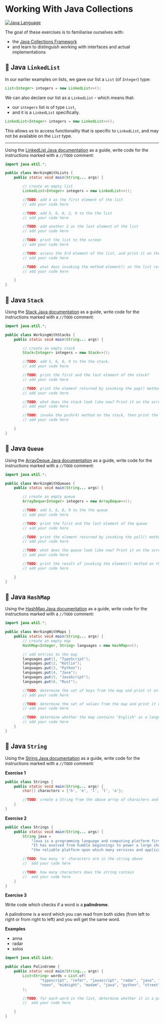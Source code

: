 # Working With Java Collections

[![Java Language](https://img.shields.io/badge/platform-OpenJDK-3A75B0.svg?logo=OpenJDK)][1]

The goal of these exercises is to familiarise ourselves with:
- the [Java Collections Framework][2]
- and learn to distinguish working with interfaces and actual implementations

## :pushpin: Java `LinkedList`

In our earlier examples on lists, we gave our list a `List` (of `Integer`) type:

```java
List<Integer> integers = new LinkedList<>();
```

We can also declare our list as a `LinkedList` - which means that:
- our `integers` list is of type `List`, 
- and it is a `LinkedList` specifically.


```java
LinkedList<Integer> integers = new LinkedList<>();
```

This allows us to access functionality that is specific to `LinkedList`, and may not be available on the `List` type.

----

Using the [LinkedList Java documentation][3] as a guide, write code for the instructions marked with a `//TODO` comment:

```java
import java.util.*;

public class WorkingWithLists {
    public static void main(String... args) {

        // create an empty list
        LinkedList<Integer> integers = new LinkedList<>();

        //TODO: add 4 as the first element of the list
        // add your code here

        //TODO: add 5, 6, 8, 2, 9 to the the list
        // add your code here

        //TODO: add another 2 as the last element of the list
        // add your code here

        //TODO: print the list to the screen
        // add your code here

        //TODO: access the 3rd element of the list, and print it on the screen
        // add your code here

        //TODO: what does invoking the method element() on the list return?
        // add your code here

    }
}
```

## :pushpin: Java `Stack`

Using the [Stack Java documentation][4] as a guide, write code for the instructions marked with a `//TODO` comment:

```java
import java.util.*;

public class WorkingWithStacks {
    public static void main(String... args) {

        // create an empty stack
        Stack<Integer> integers = new Stack<>();

        //TODO: add 5, 6, 8, 9 to the the stack.
        // add your code here

        //TODO: print the first and the last element of the stack?
        // add your code here

        //TODO: print the element returned by invoking the pop() method on the stack?
        // add your code here

        //TODO: what does the stack look like now? Print it on the screen.
        // add your code here

        //TODO: invoke the push(4) method on the stack, then print the stack on the screen.
        // add your code here

    }
}
```

## :pushpin: Java `Queue`

Using the [ArrayDeque Java documentation][5] as a guide, write code for the instructions marked with a `//TODO` comment:

```java
import java.util.*;

public class WorkingWithQueues {
    public static void main(String... args) {

        // create an empty queue
        ArrayDeque<Integer> integers = new ArrayDeque<>();

        //TODO: add 5, 6, 8, 9 to the the queue
        // add your code here

        //TODO: print the first and the last element of the queue
        // add your code here

        //TODO: print the element returned by invoking the poll() method on the queue?
        // add your code here

        //TODO: what does the queue look like now? Print it on the screen.
        // add your code here

        //TODO: print the result of invoking the element() method on the queue, then print the queue on the screen.
        // add your code here

    }
}
```

## :pushpin: Java `HashMap`

Using the [HashMap Java documentation][6] as a guide, write code for the instructions marked with a `//TODO` comment:

```java
import java.util.*;

public class WorkingWithMaps {
    public static void main(String... args) {
        // create an empty map
        HashMap<Integer, String> languages = new HashMap<>();

        // add entries to the map
        languages.put(1, "TypeScript");
        languages.put(2, "Kotlin");
        languages.put(3, "Python");
        languages.put(4, "Java");
        languages.put(5, "JavaScript");
        languages.put(6, "Rust");

        //TODO: determine the set of keys from the map and print it on the screen
        // add your code here

        //TODO: determine the set of values from the map and print it on the screen
        // add your code here

        //TODO: determine whether the map contains "English" as a language
        // add your code here
    }
}
```

## :pushpin: Java `String`

Using the [String Java documentation][7] as a guide, write code for the instructions marked with a `//TODO` comment:

**Exercise 1**

```java
public class Strings {
    public static void main(String... args) {
        char[] characters = {'h', 'e', 'l', 'l', 'o'};

        //TODO: create a String from the above array of characters and print it
    }
}
```

**Exercise 2**

```java
public class Strings {
    public static void main(String... args) {
        String java = 
            "Java is a programming language and computing platform first released by Sun Microsystems in 1995. " +
            "It has evolved from humble beginnings to power a large share of today’s digital world, by providing " + 
            "the reliable platform upon which many services and applications are built.";

        //TODO: how many 'e' characters are in the string above
        //  add your code here

        //TODO: how many characters does the string contain  
        //  add your code here
    }
}
```

**Exercise 3**

Write code which checks if a word is a **palindrome**.

A palindrome is a word which you can read from both sides (from left to right or from right to left) and you will get the same word.

**Examples** <br/>
- anna 
- radar
- solos

```java
import java.util.List;

public class Palindrome {
    public static void main(String... args) {
        List<String> words = List.of(
                "typescript", "refer", "javascript", "radar", "java", "python",
                "noon", "midnight", "madam", "java", "python", "street", "apple"
        );

        //TODO: for each word in the list, determine whether it is a palindrome
        //  add your code here

    }
}
```



[1]: https://docs.oracle.com/javase/8/docs/api/index.html 
[2]: https://docs.oracle.com/javase/tutorial/collections/intro/index.html 
[3]: https://docs.oracle.com/javase/8/docs/api/java/util/LinkedList.html
[4]: https://docs.oracle.com/javase/8/docs/api/java/util/Stack.html
[5]: https://docs.oracle.com/javase/8/docs/api/java/util/ArrayDeque.html
[6]: https://docs.oracle.com/javase/8/docs/api/java/util/HashMap.html
[7]: https://docs.oracle.com/javase/8/docs/api/java/lang/String.html